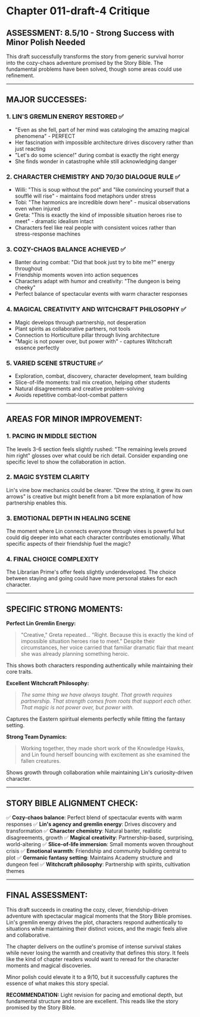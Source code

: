 # Chapter 011-draft-4 Critique

## ASSESSMENT: **8.5/10** - Strong Success with Minor Polish Needed

This draft successfully transforms the story from generic survival horror into the cozy-chaos adventure promised by the Story Bible. The fundamental problems have been solved, though some areas could use refinement.

---

## MAJOR SUCCESSES:

### 1. **LIN'S GREMLIN ENERGY RESTORED** ✅

- "Even as she fell, part of her mind was cataloging the amazing magical phenomena" - PERFECT
- Her fascination with impossible architecture drives discovery rather than just reacting
- "Let's do some science!" during combat is exactly the right energy
- She finds wonder in catastrophe while still acknowledging danger

### 2. **CHARACTER CHEMISTRY AND 70/30 DIALOGUE RULE** ✅

- Willi: "This is soup without the pot" and "like convincing yourself that a soufflé will rise" - maintains food metaphors under stress
- Tobi: "The harmonics are incredible down here" - musical observations even when injured
- Greta: "This is exactly the kind of impossible situation heroes rise to meet" - dramatic idealism intact
- Characters feel like real people with consistent voices rather than stress-response machines

### 3. **COZY-CHAOS BALANCE ACHIEVED** ✅

- Banter during combat: "Did that book just try to bite me?" energy throughout
- Friendship moments woven into action sequences
- Characters adapt with humor and creativity: "The dungeon is being cheeky"
- Perfect balance of spectacular events with warm character responses

### 4. **MAGICAL CREATIVITY AND WITCHCRAFT PHILOSOPHY** ✅

- Magic develops through partnership, not desperation
- Plant spirits as collaborative partners, not tools
- Connection to Horticulture pillar through living architecture
- "Magic is not power over, but power with" - captures Witchcraft essence perfectly

### 5. **VARIED SCENE STRUCTURE** ✅

- Exploration, combat, discovery, character development, team building
- Slice-of-life moments: trail mix creation, helping other students
- Natural disagreements and creative problem-solving
- Avoids repetitive combat-loot-combat pattern

---

## AREAS FOR MINOR IMPROVEMENT:

### 1. **PACING IN MIDDLE SECTION**

The levels 3-6 section feels slightly rushed: "The remaining levels proved him right" glosses over what could be rich detail. Consider expanding one specific level to show the collaboration in action.

### 2. **MAGIC SYSTEM CLARITY**

Lin's vine bow mechanics could be clearer. "Drew the string, it grew its own arrows" is creative but might benefit from a bit more explanation of how partnership enables this.

### 3. **EMOTIONAL DEPTH IN HEALING SCENE**

The moment where Lin connects everyone through vines is powerful but could dig deeper into what each character contributes emotionally. What specific aspects of their friendship fuel the magic?

### 4. **FINAL CHOICE COMPLEXITY**

The Librarian Prime's offer feels slightly underdeveloped. The choice between staying and going could have more personal stakes for each character.

---

## SPECIFIC STRONG MOMENTS:

**Perfect Lin Gremlin Energy:**

> "Creative," Greta repeated... "Right. Because this is exactly the kind of impossible situation heroes rise to meet." Despite their circumstances, her voice carried that familiar dramatic flair that meant she was already planning something heroic.

This shows both characters responding authentically while maintaining their core traits.

**Excellent Witchcraft Philosophy:**

> _The same thing we have always taught. That growth requires partnership. That strength comes from roots that support each other. That magic is not power over, but power with._

Captures the Eastern spiritual elements perfectly while fitting the fantasy setting.

**Strong Team Dynamics:**

> Working together, they made short work of the Knowledge Hawks, and Lin found herself bouncing with excitement as she examined the fallen creatures.

Shows growth through collaboration while maintaining Lin's curiosity-driven character.

---

## STORY BIBLE ALIGNMENT CHECK:

✅ **Cozy-chaos balance**: Perfect blend of spectacular events with warm responses
✅ **Lin's agency and gremlin energy**: Drives discovery and transformation
✅ **Character chemistry**: Natural banter, realistic disagreements, growth
✅ **Magical creativity**: Partnership-based, surprising, world-altering
✅ **Slice-of-life immersion**: Small moments woven throughout crisis
✅ **Emotional warmth**: Friendship and community building central to plot
✅ **Germanic fantasy setting**: Maintains Academy structure and dungeon feel
✅ **Witchcraft philosophy**: Partnership with spirits, cultivation themes

---

## FINAL ASSESSMENT:

This draft succeeds in creating the cozy, clever, friendship-driven adventure with spectacular magical moments that the Story Bible promises. Lin's gremlin energy drives the plot, characters respond authentically to situations while maintaining their distinct voices, and the magic feels alive and collaborative.

The chapter delivers on the outline's promise of intense survival stakes while never losing the warmth and creativity that defines this story. It feels like the kind of chapter readers would want to reread for the character moments and magical discoveries.

Minor polish could elevate it to a 9/10, but it successfully captures the essence of what makes this story special.

**RECOMMENDATION:** Light revision for pacing and emotional depth, but fundamental structure and tone are excellent. This reads like the story promised by the Story Bible.
